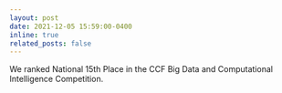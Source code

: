 ```yaml
---
layout: post
date: 2021-12-05 15:59:00-0400
inline: true
related_posts: false
---
```


We ranked National 15th Place in the CCF Big Data and Computational Intelligence Competition.